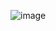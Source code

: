 ![image](https://user-images.githubusercontent.com/103281345/166328467-61782b73-58b3-41df-ab88-acde959cba69.png)
